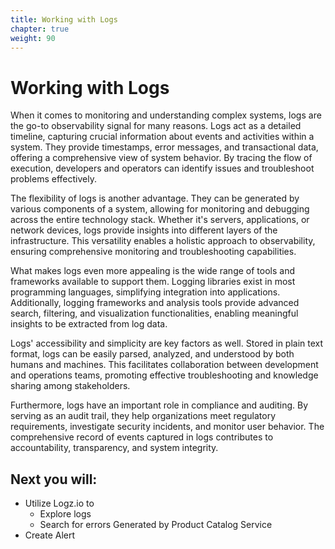 ```yaml
---
title: Working with Logs
chapter: true
weight: 90
---
```


# Working with Logs

When it comes to monitoring and understanding complex systems, logs are the go-to observability signal for many reasons. Logs act as a detailed timeline, capturing crucial information about events and activities within a system. They provide timestamps, error messages, and transactional data, offering a comprehensive view of system behavior. By tracing the flow of execution, developers and operators can identify issues and troubleshoot problems effectively.

The flexibility of logs is another advantage. They can be generated by various components of a system, allowing for monitoring and debugging across the entire technology stack. Whether it's servers, applications, or network devices, logs provide insights into different layers of the infrastructure. This versatility enables a holistic approach to observability, ensuring comprehensive monitoring and troubleshooting capabilities.

What makes logs even more appealing is the wide range of tools and frameworks available to support them. Logging libraries exist in most programming languages, simplifying integration into applications. Additionally, logging frameworks and analysis tools provide advanced search, filtering, and visualization functionalities, enabling meaningful insights to be extracted from log data.

Logs' accessibility and simplicity are key factors as well. Stored in plain text format, logs can be easily parsed, analyzed, and understood by both humans and machines. This facilitates collaboration between development and operations teams, promoting effective troubleshooting and knowledge sharing among stakeholders.

Furthermore, logs have an important role in compliance and auditing. By serving as an audit trail, they help organizations meet regulatory requirements, investigate security incidents, and monitor user behavior. The comprehensive record of events captured in logs contributes to accountability, transparency, and system integrity.

## Next you will:

- Utilize Logz.io to
  - Explore logs
  - Search for errors Generated by Product Catalog Service
- Create Alert
